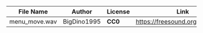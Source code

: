 | File Name        | Author   | License   | Link                            |
|------------------|----------|-----------|---------------------------------|
| menu_move.wav | BigDino1995 | **CC0** | https://freesound.org/s/569902/ |
